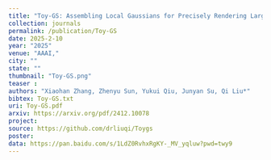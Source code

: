 ```yaml
---
title: "Toy-GS: Assembling Local Gaussians for Precisely Rendering Large-Scale Free Camera Trajectories"
collection: journals
permalink: /publication/Toy-GS
date: 2025-2-10
year: "2025"
venue: "AAAI,"
city: ""
state: ""
thumbnail: "Toy-GS.png"
teaser : 
authors: "Xiaohan Zhang, Zhenyu Sun, Yukui Qiu, Junyan Su, Qi Liu*"
bibtex: Toy-GS.txt
uri: Toy-GS.pdf
arxiv: https://arxiv.org/pdf/2412.10078
project: 
source: https://github.com/drliuqi/Toygs
poster: 
data: https://pan.baidu.com/s/1LdZ0RvhxRgKY-_MV_yqluw?pwd=twy9
---
```

